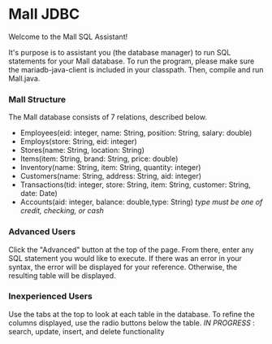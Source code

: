 # Mall JDBC

Welcome to the Mall SQL Assistant!

It's purpose is to assistant you (the database manager) to run SQL statements for your Mall database. To run the program, please make sure the mariadb-java-client is included in your classpath. Then, compile and run Mall.java.

### Mall Structure
The Mall database consists of 7 relations, described below.

* Employees(eid: integer, name: String, position: String, salary: double)
* Employs(store: String, eid: integer)
* Stores(name: String, location: String)
* Items(item: String, brand: String, price: double)
* Inventory(name: String, item: String, quantity: integer)
* Customers(name: String, address: String, aid: integer)
* Transactions(tid: integer, store: String, item: String, customer: String, date: Date)
* Accounts(aid: integer, balance: double,type: String) *type must be one of credit, checking, or cash*

### Advanced Users
Click the "Advanced" button at the top of the page. From there, enter any SQL statement you would like to execute. If there was an error in your syntax, the error will be displayed for your reference. Otherwise, the resulting table will be displayed.

### Inexperienced Users
Use the tabs at the top to look at each table in the database. To refine the columns displayed, use the radio buttons below the table. 
*IN PROGRESS* : search, update, insert, and delete functionality
